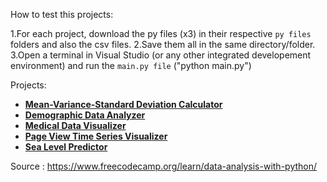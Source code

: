 How to test this projects:

  1.For each project, download the py files (x3) in their respective `py files` folders and also the csv files.
  2.Save them all in the same directory/folder.
  3.Open a terminal in Visual Studio (or any other integrated developement environment) and run the `main.py file` ("python main.py")
  
Projects:

  - **[Mean-Variance-Standard Deviation Calculator](https://github.com/GBlanch/fCC-Data-Analysis-with-Python-Certification/tree/main/0.mvsd.calc)**
  - **[Demographic Data Analyzer](https://github.com/GBlanch/fCC-Data-Analysis-with-Python-Certification/tree/main/1.demographic_analyzer)**
  - **[Medical Data Visualizer](https://github.com/GBlanch/fCC-Data-Analysis-with-Python-Certification/tree/main/2.med_data_visual)**
  - **[Page View Time Series Visualizer](https://github.com/GBlanch/fCC-Data-Analysis-with-Python-Certification/tree/main/3.page_time_series_visual)**
  - **[Sea Level Predictor](https://github.com/GBlanch/fCC-Data-Analysis-with-Python-Certification/blob/main/4.sea_level_predictor/README.md)**

Source :  https://www.freecodecamp.org/learn/data-analysis-with-python/
